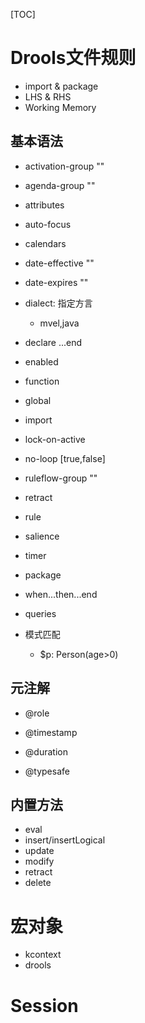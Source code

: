 [TOC]

# Drools文件规则

- import & package
- LHS & RHS
- Working Memory

## 基本语法

- activation-group ""
- agenda-group ""
- attributes
- auto-focus
- calendars
- date-effective ""
- date-expires ""
- dialect: 指定方言

  - mvel,java
- declare ...end
- enabled
- function
- global
- import
- lock-on-active
- no-loop [true,false]
- ruleflow-group ""
- retract
- rule
- salience
- timer
- package
- when...then...end
- queries
- 模式匹配

  - $p: Person(age>0)

## 元注解

- @role

- @timestamp
- @duration
- @typesafe

## 内置方法

- eval
- insert/insertLogical
- update
- modify
- retract
- delete

# 宏对象

- kcontext
- drools

# Session

